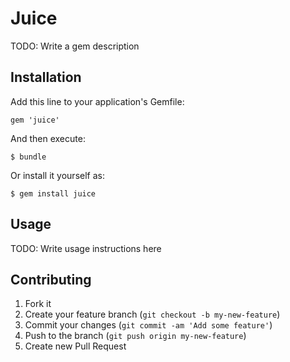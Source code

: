# Juice

TODO: Write a gem description

## Installation

Add this line to your application's Gemfile:

    gem 'juice'

And then execute:

    $ bundle

Or install it yourself as:

    $ gem install juice

## Usage

TODO: Write usage instructions here

## Contributing

1. Fork it
2. Create your feature branch (`git checkout -b my-new-feature`)
3. Commit your changes (`git commit -am 'Add some feature'`)
4. Push to the branch (`git push origin my-new-feature`)
5. Create new Pull Request
